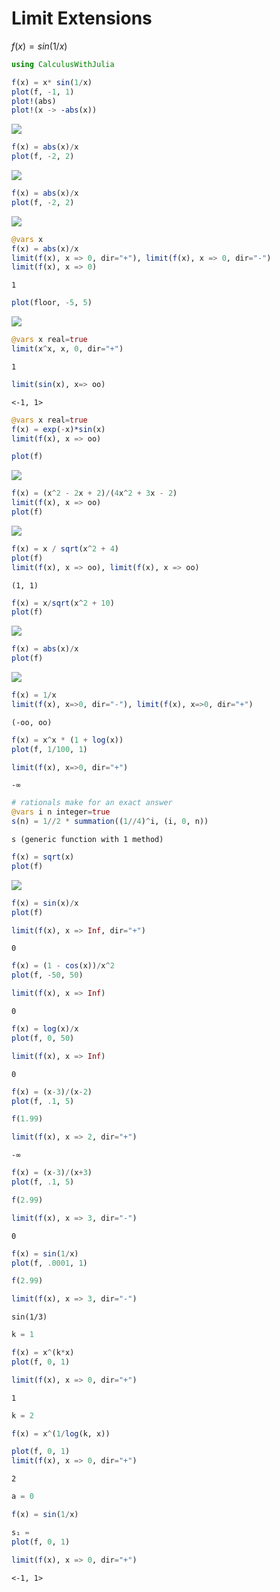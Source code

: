 # Limit Extensions


$f(x) = sin(1/x)$

````julia
using CalculusWithJulia
````



````julia
f(x) = x* sin(1/x)
plot(f, -1, 1)
plot!(abs)
plot!(x -> -abs(x))
````


![](figures/12_Limit-Extensions_2_1.png)

````julia
f(x) = abs(x)/x
plot(f, -2, 2)
````


![](figures/12_Limit-Extensions_3_1.png)

````julia
f(x) = abs(x)/x
plot(f, -2, 2)
````


![](figures/12_Limit-Extensions_4_1.png)

````julia
@vars x
f(x) = abs(x)/x
limit(f(x), x => 0, dir="+"), limit(f(x), x => 0, dir="-")
limit(f(x), x => 0)
````


````
1
````



````julia
plot(floor, -5, 5)
````


![](figures/12_Limit-Extensions_6_1.png)

````julia
@vars x real=true
limit(x^x, x, 0, dir="+")
````


````
1
````



````julia
limit(sin(x), x=> oo)
````


````
<-1, 1>
````



````julia
@vars x real=true
f(x) = exp(-x)*sin(x)
limit(f(x), x => oo)

plot(f)
````


![](figures/12_Limit-Extensions_9_1.png)

````julia
f(x) = (x^2 - 2x + 2)/(4x^2 + 3x - 2)
limit(f(x), x => oo)
plot(f)
````


![](figures/12_Limit-Extensions_10_1.png)

````julia
f(x) = x / sqrt(x^2 + 4)
plot(f)
limit(f(x), x => oo), limit(f(x), x => oo)
````


````
(1, 1)
````



````julia
f(x) = x/sqrt(x^2 + 10)
plot(f)
````


![](figures/12_Limit-Extensions_12_1.png)

````julia
f(x) = abs(x)/x
plot(f)
````


![](figures/12_Limit-Extensions_13_1.png)

````julia
f(x) = 1/x
limit(f(x), x=>0, dir="-"), limit(f(x), x=>0, dir="+")
````


````
(-oo, oo)
````



````julia
f(x) = x^x * (1 + log(x))
plot(f, 1/100, 1)

limit(f(x), x=>0, dir="+")
````


````
-∞
````



````julia
# rationals make for an exact answer
@vars i n integer=true
s(n) = 1//2 * summation((1//4)^i, (i, 0, n))
````


````
s (generic function with 1 method)
````



````julia
f(x) = sqrt(x)
plot(f)
````


![](figures/12_Limit-Extensions_17_1.png)

````julia
f(x) = sin(x)/x
plot(f)

limit(f(x), x => Inf, dir="+")
````


````
0
````



````julia
f(x) = (1 - cos(x))/x^2
plot(f, -50, 50)

limit(f(x), x => Inf)
````


````
0
````



````julia
f(x) = log(x)/x
plot(f, 0, 50)

limit(f(x), x => Inf)
````


````
0
````



````julia
f(x) = (x-3)/(x-2)
plot(f, .1, 5)

f(1.99)

limit(f(x), x => 2, dir="+")
````


````
-∞
````



````julia
f(x) = (x-3)/(x+3)
plot(f, .1, 5)

f(2.99)

limit(f(x), x => 3, dir="-")
````


````
0
````



````julia
f(x) = sin(1/x)
plot(f, .0001, 1)

f(2.99)

limit(f(x), x => 3, dir="-")
````


````
sin(1/3)
````



````julia
k = 1

f(x) = x^(k*x)
plot(f, 0, 1)

limit(f(x), x => 0, dir="+")
````


````
1
````



````julia
k = 2

f(x) = x^(1/log(k, x))

plot(f, 0, 1)
limit(f(x), x => 0, dir="+")
````


````
2
````



````julia
a = 0

f(x) = sin(1/x)

s₁ =
plot(f, 0, 1)

limit(f(x), x => 0, dir="+")
````


````
<-1, 1>
````


